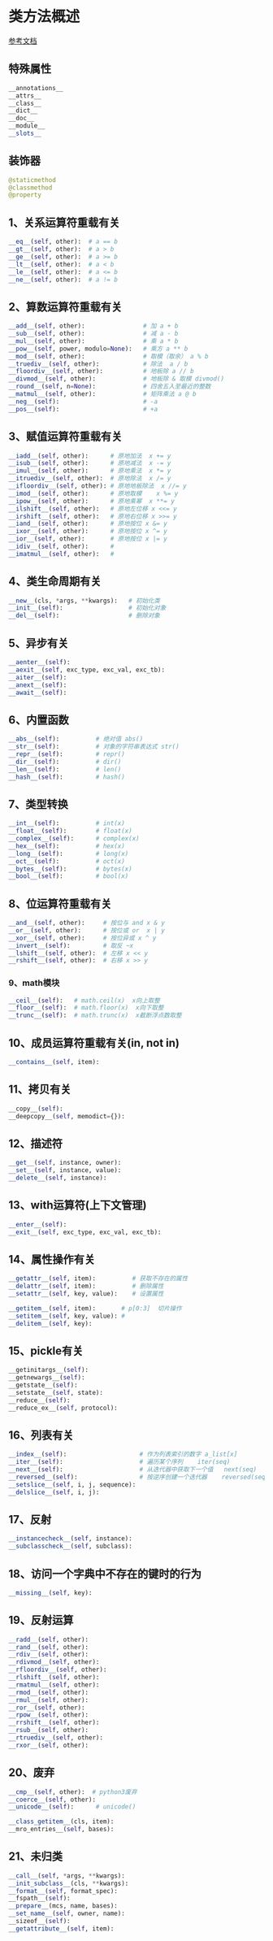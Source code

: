 # 类方法概述

[参考文档](https://docs.python.org/zh-cn/3.7/reference/datamodel.html#special-method-names)

## 特殊属性

```python
__annotations__
__attrs__
__class__
__dict__
__doc__
__module__
__slots__
```

## 装饰器
```python
@staticmethod
@classmethod
@property
```

## 1、关系运算符重载有关
```python
__eq__(self, other):  # a == b
__gt__(self, other):  # a > b
__ge__(self, other):  # a >= b
__lt__(self, other):  # a < b
__le__(self, other):  # a <= b
__ne__(self, other):  # a != b
```

## 2、算数运算符重载有关
```python
__add__(self, other):                # 加 a + b 
__sub__(self, other):                # 减 a - b
__mul__(self, other):                # 乘 a * b
__pow__(self, power, modulo=None):   # 乘方 a ** b
__mod__(self, other):                # 取模（取余） a % b 
__truediv__(self, other):            # 除法  a / b 
__floordiv__(self, other):           # 地板除 a // b
__divmod__(self, other):             # 地板除 & 取模 divmod()
__round__(self, n=None):             # 四舍五入至最近的整数
__matmul__(self, other):             # 矩阵乘法 a @ b
__neg__(self):                       # -a
__pos__(self):                       # +a
```

## 3、赋值运算符重载有关
```python
__iadd__(self, other):      # 原地加法	x += y
__isub__(self, other):      # 原地减法	x -= y
__imul__(self, other):      # 原地乘法	x *= y
__itruediv__(self, other):  # 原地除法	x /= y
__ifloordiv__(self, other): # 原地地板除法  x //= y
__imod__(self, other):      # 原地取模	  x %= y
__ipow__(self, other):      # 原地乘幂	x **= y
__ilshift__(self, other):   # 原地左位移	x <<= y
__irshift__(self, other):   # 原地右位移	x >>= y
__iand__(self, other):      # 原地按位 x &= y
__ixor__(self, other):      # 原地按位 x ^= y
__ior__(self, other):       # 原地按位 x |= y
__idiv__(self, other):      # 
__imatmul__(self, other):   # 
```

## 4、类生命周期有关
```python
__new__(cls, *args, **kwargs):   # 初始化类
__init__(self):                  # 初始化对象
__del__(self):                   # 删除对象
```

## 5、异步有关
```python
__aenter__(self):
__aexit__(self, exc_type, exc_val, exc_tb):
__aiter__(self):
__anext__(self):
__await__(self):
```

## 6、内置函数
```python
__abs__(self):          # 绝对值 abs()
__str__(self):          # 对象的字符串表达式 str()
__repr__(self):         # repr()
__dir__(self):          # dir()
__len__(self):          # len()
__hash__(self):         # hash()
```

## 7、类型转换
```python
__int__(self):          # int(x)
__float__(self):        # float(x)
__complex__(self):      # complex(x)
__hex__(self):          # hex(x)
__long__(self):         # long(x)
__oct__(self):          # oct(x)
__bytes__(self):        # bytes(x)
__bool__(self):         # bool(x)
```

## 8、位运算符重载有关
```python
__and__(self, other):     # 按位与 and x & y
__or__(self, other):      # 按位或 or	x | y
__xor__(self, other):     # 按位异或 x ^ y
__invert__(self):         # 取反 ~x
__lshift__(self, other):  # 左移 x << y
__rshift__(self, other):  # 右移 x >> y
```

### 9、math模块
```python
__ceil__(self):   # math.ceil(x)  x向上取整
__floor__(self):  # math.floor(x)  x向下取整
__trunc__(self):  # math.trunc(x)  x截断浮点数取整	
```

## 10、成员运算符重载有关(in, not in)
```python
__contains__(self, item):
```

## 11、拷贝有关
```python
__copy__(self):
__deepcopy__(self, memodict={}):
```

## 12、描述符
```python
__get__(self, instance, owner):
__set__(self, instance, value):
__delete__(self, instance):
```

## 13、with运算符(上下文管理)
```python
__enter__(self):
__exit__(self, exc_type, exc_val, exc_tb):
```

## 14、属性操作有关
```python
__getattr__(self, item):          # 获取不存在的属性
__delattr__(self, item):          # 删除属性
__setattr__(self, key, value):    # 设置属性
```

```python
__getitem__(self, item):       # p[0:3]  切片操作
__setitem__(self, key, value): # 
__delitem__(self, key):
```

## 15、pickle有关
```python
__getinitargs__(self):
__getnewargs__(self):
__getstate__(self):
__setstate__(self, state):
__reduce__(self):
__reduce_ex__(self, protocol):
```

## 16、列表有关
```python
__index__(self):                    # 作为列表索引的数字	a_list[x]
__iter__(self):                     # 遍历某个序列	iter(seq)
__next__(self):                     # 从迭代器中获取下一个值	next(seq)
__reversed__(self):                 # 按逆序创建一个迭代器	reversed(seq)
__setslice__(self, i, j, sequence):
__delslice__(self, i, j):
```

## 17、反射
```python
__instancecheck__(self, instance):
__subclasscheck__(self, subclass):
```

## 18、访问一个字典中不存在的键时的行为
```python
__missing__(self, key):
```

## 19、反射运算
```python
__radd__(self, other):
__rand__(self, other):
__rdiv__(self, other):
__rdivmod__(self, other):
__rfloordiv__(self, other):
__rlshift__(self, other):
__rmatmul__(self, other):
__rmod__(self, other):
__rmul__(self, other):
__ror__(self, other):
__rpow__(self, other):
__rrshift__(self, other):
__rsub__(self, other):
__rtruediv__(self, other):
__rxor__(self, other):
```

## 20、废弃
```python
__cmp__(self, other):  # python3废弃
__coerce__(self, other):
__unicode__(self):      # unicode()
```

```python
__class_getitem__(cls, item):
__mro_entries__(self, bases):
```

## 21、未归类
```python
__call__(self, *args, **kwargs):
__init_subclass__(cls, **kwargs):
__format__(self, format_spec):
__fspath__(self):
__prepare__(mcs, name, bases):
__set_name__(self, owner, name):
__sizeof__(self):
__getattribute__(self, item):
```